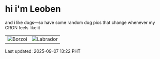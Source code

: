 # hi i'm Leoben

and i like dogs—so have some random dog pics that change whenever my CRON feels like it

|  |  |
|--------|----------|
| ![Borzoi](https://random-dog-vercel.vercel.app/api/random-borzoi?v=1757222564) | ![Labrador](https://random-dog-vercel.vercel.app/api/random-labrador?v=1757222564) |

Last updated: 2025-09-07 13:22 PHT
